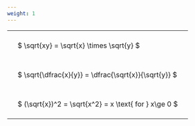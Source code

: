 ```yaml
---
weight: 1
---
```


<style type="text/css">
#T_d59e3 th.col_heading {
  text-align: left;
  font-size: 1em;
}
#T_d59e3 td {
  text-align: left;
  font-size: 1em;
  padding: 1.5em;
}
</style>
<table id="T_d59e3">
  <thead>
  </thead>
  <tbody>
    <tr>
      <td id="T_d59e3_row0_col0" class="data row0 col0" >$ \sqrt{xy} = \sqrt{x} \times \sqrt{y} $</td>
    </tr>
    <tr>
      <td id="T_d59e3_row1_col0" class="data row1 col0" >$ \sqrt{\dfrac{x}{y}} = \dfrac{\sqrt{x}}{\sqrt{y}} $</td>
    </tr>
    <tr>
      <td id="T_d59e3_row2_col0" class="data row2 col0" >$ (\sqrt{x})^2 = \sqrt{x^2} = x \text{ for } x\ge 0 $</td>
    </tr>
  </tbody>
</table>
